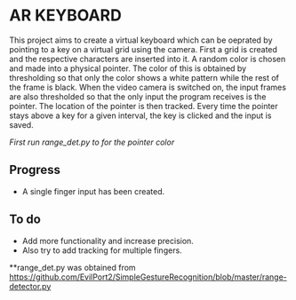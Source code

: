 # AR KEYBOARD

This project aims to create a virtual keyboard which can be oeprated by pointing to a key on a virtual grid using the camera. 
First a grid is created and the respective characters are inserted into it. 
A random color is chosen and made into a physical pointer. The color of this is obtained by thresholding so that only the color shows a white pattern while the rest of the frame is black. 
When the video camera is switched on, the input frames are also thresholded so that the only input the program receives is the pointer. 
The location of the pointer is then tracked. Every time the pointer stays above a key for a given interval, the key is clicked and the input is saved. 

*First run range_det.py to for the pointer color*
## Progress
- A single finger input has been created. 

## To do
- Add more functionality and increase precision. 
- Also try to add tracking for multiple fingers. 

**range_det.py was obtained from 
https://github.com/EvilPort2/SimpleGestureRecognition/blob/master/range-detector.py
